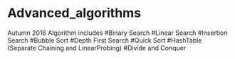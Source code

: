 # Advanced_algorithms
Autumn 2016
Algorithm includes
#Binary Search
#Linear Search
#Insertion Search
#Bubble Sort
#Depth First Search
#Quick Sort
#HashTable (Separate Chaining and LinearProbing)
#Divide and Conquer

